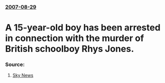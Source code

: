 ### [2007-08-29](/news/2007/08/29/index.md)

#  A 15-year-old boy has been arrested in connection with the murder of British schoolboy Rhys Jones. 




### Source:

1. [Sky News](http://news.sky.com/skynews/article/0,,30100-1281797,00.html)
